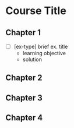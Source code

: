 # Course Title

## Chapter 1

* [ ] [ex-type] brief ex. title
  * learning objective
  * solution

## Chapter 2

## Chapter 3

## Chapter 4
